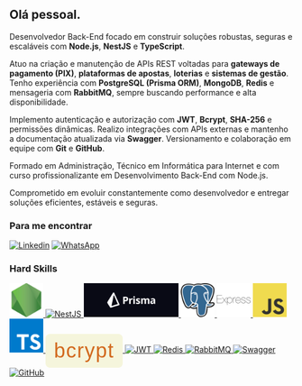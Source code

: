 <html>
  <body>
    <main>
      <section>
        <h1>Olá pessoal.</h1>
      </section>
      <section>
<p>
  Desenvolvedor Back-End focado em construir soluções robustas, seguras e escaláveis com <strong>Node.js</strong>, <strong>NestJS</strong> e <strong>TypeScript</strong>.
</p>
<p>
  Atuo na criação e manutenção de APIs REST voltadas para <strong>gateways de pagamento (PIX)</strong>, <strong>plataformas de apostas</strong>, <strong>loterias</strong> e <strong>sistemas de gestão</strong>. Tenho experiência com <strong>PostgreSQL (Prisma ORM)</strong>, <strong>MongoDB</strong>, <strong>Redis</strong> e mensageria com <strong>RabbitMQ</strong>, sempre buscando performance e alta disponibilidade.
</p>
<p>
  Implemento autenticação e autorização com <strong>JWT</strong>, <strong>Bcrypt</strong>, <strong>SHA-256</strong> e permissões dinâmicas. Realizo integrações com APIs externas e mantenho a documentação atualizada via <strong>Swagger</strong>. Versionamento e colaboração em equipe com <strong>Git</strong> e <strong>GitHub</strong>.
</p>
<p>
  Formado em Administração, Técnico em Informática para Internet e com curso profissionalizante em Desenvolvimento Back-End com Node.js.
</p>
<p>
  Comprometido em evoluir constantemente como desenvolvedor e entregar soluções eficientes, estáveis e seguras.
</p>
      </section>
      <section>
        <h3>Para me encontrar</h3>
        <p>
          <a href="https://www.linkedin.com/in/paulors1206/" target="blank"
            ><img
              src="https://expertdigital.net/wp-content/uploads/2018/11/linkedin-logo.png"
              alt="Linkedin"
              height="60"
              width="60"
          /></a>
          <a
            href="https://api.whatsapp.com/send?phone=5516991867675"
            target="blank"
            ><img
              src="https://logodownload.org/wp-content/uploads/2015/04/whatsapp-logo-png-0.png"
              alt="WhatsApp"
              height="60"
              width="60"
          /></a>
        </p>
      </section>
<section>
  <h3>Hard Skills</h3>
  <p>
    <a href="https://nodejs.org" target="_blank" rel="noreferrer">
      <img src="https://raw.githubusercontent.com/github/explore/main/topics/nodejs/nodejs.png" alt="Node.js" width="60" height="60" />
    </a>
    <a href="https://nestjs.com/" target="_blank" rel="noreferrer">
      <img src="https://nestjs.com/img/logo-small.svg" alt="NestJS" width="60" height="60" />
    </a>
    <a href="https://www.prisma.io/" target="_blank" rel="noreferrer">
      <img src="https://raw.githubusercontent.com/prisma/presskit/main/Assets/Preview-Prisma-LightLogo.png" alt="PrismaORM" height="60" style="width:auto;" />
    </a>
    <a href="https://www.postgresql.org" target="_blank" rel="noreferrer">
      <img src="https://raw.githubusercontent.com/github/explore/main/topics/postgresql/postgresql.png" alt="PostgreSQL" width="60" height="60" />
    </a>
    <a href="https://expressjs.com/" target="_blank" rel="noreferrer">
      <img src="https://raw.githubusercontent.com/github/explore/main/topics/express/express.png" alt="Express" width="60" height="60" />
    </a>
    <a href="https://developer.mozilla.org/pt-BR/docs/Web/JavaScript" target="_blank" rel="noreferrer">
      <img src="https://raw.githubusercontent.com/github/explore/main/topics/javascript/javascript.png" alt="JavaScript" width="60" height="60" />
    </a>
    <a href="https://www.typescriptlang.org/docs/" target="_blank" rel="noreferrer">
      <img src="https://raw.githubusercontent.com/github/explore/main/topics/typescript/typescript.png" alt="TypeScript" width="60" height="60" />
    </a>
    <a href="https://github.com/kelektiv/node.bcrypt.js" target="_blank" rel="noreferrer">
      <span style="
  display: inline-block;
  height: 60px;
  line-height: 60px;
  font-weight: 300;
  font-family: Arial, sans-serif;
  font-size: 36px;
  color: #D2691E;
  background-color: #F5F5DC;
  padding: 0 15px;
  border-radius: 8px;
  user-select: none;
  vertical-align: middle;
  white-space: nowrap;
  letter-spacing: 1.5px;
">
  bcrypt
</span>
    </a>
    <a href="https://jwt.io/" target="_blank" rel="noreferrer">
      <img src="https://jwt.io/img/pic_logo.svg" alt="JWT" width="60" height="60" />
    </a>
    <a href="https://redis.io/" target="_blank" rel="noreferrer">
      <img src="https://redis.io/wp-content/uploads/2024/04/Logotype.svg?auto=webp&quality=85,75&width=120" alt="Redis" height="60" style="width:auto;" />
    </a>
    <a href="https://www.rabbitmq.com/" target="_blank" rel="noreferrer">
      <img src="https://upload.wikimedia.org/wikipedia/commons/7/71/RabbitMQ_logo.svg" alt="RabbitMQ" height="60" style="width:auto;" />
    </a>
    <a href="https://swagger.io/tools/swagger-ui/" target="_blank" rel="noreferrer">
      <img src="https://static1.smartbear.co/swagger/media/assets/images/swagger_logo.svg" alt="Swagger" height="60" style="width:auto;" />
    </a>
    <a href="https://github.com/" target="_blank" rel="noreferrer">
      <img src="https://github.githubassets.com/images/modules/logos_page/GitHub-Mark.png" alt="GitHub" width="60" height="60" />
    </a>
  </p>
</section>
    </main>
  </body>
</html>
